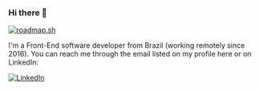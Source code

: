 ### Hi there 👋

[![roadmap.sh](https://api.roadmap.sh/v1-badge/wide/655f57fe5145316d255fce88?variant=dark&roadmaps=frontend%2Cjavascript%2Creact)]([https://roadmap.sh](https://roadmap.sh/frontend?s=655f57fe5145316d255fce88)https://roadmap.sh/frontend?s=655f57fe5145316d255fce88)

I'm a Front-End software developer from Brazil (working remotely since 2016). You can reach me through the email listed on my profile here or on LinkedIn:

[![LinkedIn](https://img.shields.io/badge/linkedin-%230077B5.svg?style=for-the-badge&logo=linkedin&logoColor=white)](https://www.linkedin.com/in/filipecarmona/)
